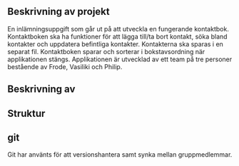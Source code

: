 ## Beskrivning av projekt
En inlämningsuppgift som går ut på att utveckla en fungerande kontaktbok.
Kontaktboken ska ha funktioner för att lägga till/ta bort kontakt, söka bland kontakter och uppdatera befintliga kontakter. Kontakterna ska sparas i en separat fil. Kontaktboken sparar och sorterar i bokstavsordning när applikationen stängs. Applikationen är utvecklad av ett team på tre personer bestående av Frode, Vasiliki och Philip.

## Beskrivning av 


## Struktur


## git
Git har använts för att versionshantera samt synka mellan gruppmedlemmar.